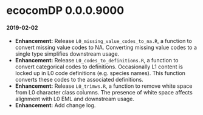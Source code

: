 # ecocomDP 0.0.0.9000

#### 2019-02-02
* __Enhancement:__ Release `L0_missing_value_codes_to_na.R`, a function to convert missing value codes to NA. Converting missing value codes to a single type simplifies downstream usage.
* __Enhancement:__ Release `L0_codes_to_definitions.R`, a function to convert categorical codes to definitions. Occasionally L1 content is locked up in L0 code definitions (e.g. species names). This function converts these codes to the associated definitions.
* __Enhancement:__ Release `L0_trimws.R`, a function to remove white space from L0 character class columns. The presence of white space affects alignment with L0 EML and downstream usage.
* __Enhancement:__ Add change log.